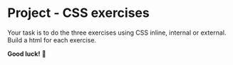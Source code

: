 # Project - CSS exercises

Your task is to do the three exercises using CSS inline, internal or external. 
Build a html for each exercise. 

**Good luck!** 🚀
